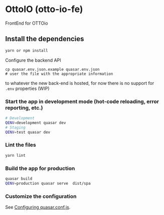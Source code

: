 # OttoIO (otto-io-fe)

FrontEnd for OTTOio

## Install the dependencies

```bash
yarn or npm install
```

Configure the backend API

    cp quasar.env.json.example quasar.env.json
    # user the file with the appropriate information

to whatever the new back-end is hosted, for now there is no support for `.env` properties (WIP)

### Start the app in development mode (hot-code reloading, error reporting, etc.)

```bash
# Development
QENV=development quasar dev
# Staging
QENV=test quasar dev
```

### Lint the files

```bash
yarn lint
```

### Build the app for production

```bash
quasar build
QENV=production quasar serve  dist/spa
```

### Customize the configuration

See [Configuring quasar.conf.js](https://quasar.dev/quasar-cli/quasar-conf-js).
